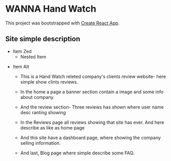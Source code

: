 # WANNA Hand Watch

This project was bootstrapped with [Create React App](https://github.com/facebook/create-react-app).

## Site simple description

- Item Zed
  - Nested Item 
* Item Alt 

    - This is a Hand Watch releted company's clients review website- here simple show clints reviews.

    - In the home a page a banner section contain a image and some info about company.

    - And the review section- Three reviews has shown where user name desc ranting showing

    - In the Reviews page all reviews showing that site has ever. And here describe as like as home page

    - And this site have a dashboard page, where showing the company selling information.

    - And last, Blog page where simple describe some FAQ.
